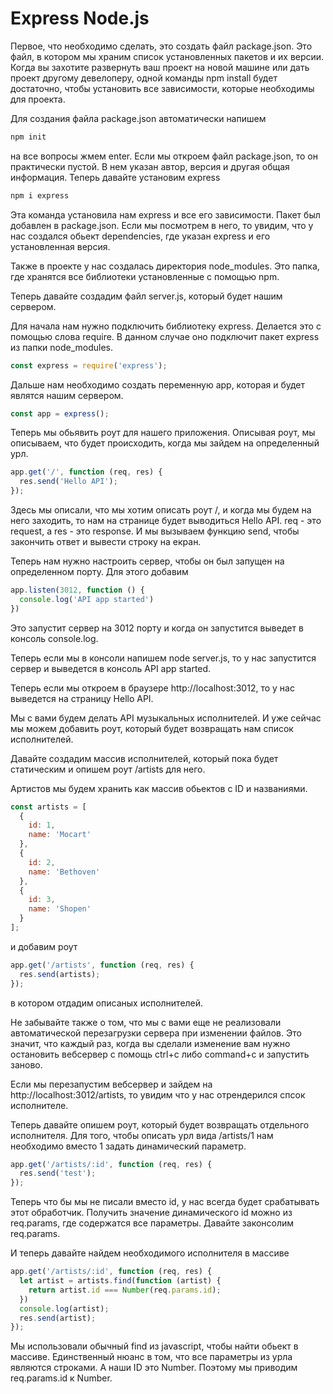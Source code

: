# Express Node.js

Первое, что необходимо сделать, это создать файл package.json. Это файл, в котором мы храним список установленных пакетов и их версии. Когда вы захотите развернуть ваш проект на новой машине или дать проект другому девелоперу, одной команды npm install будет достаточно, чтобы установить все зависимости, которые необходимы для проекта.

Для создания файла package.json автоматически напишем

```javascript
npm init
```
на все вопросы жмем enter.
Если мы откроем файл package.json, то он практически пустой. В нем указан автор, версия и другая общая информация.
Теперь давайте установим express

```javascript
npm i express
```
Эта команда установила нам express и все его зависимости. Пакет был добавлен в package.json. Если мы посмотрем в него, то увидим, что у нас создался обьект dependencies, где указан express и его установленная версия.

Также в проекте у нас создалась директория node_modules. Это папка, где хранятся все библиотеки установленные с помощью npm.

Теперь давайте создадим файл server.js, который будет нашим сервером.

Для начала нам нужно подключить библиотеку express. Делается это с помощью слова require. В данном случае оно подключит пакет express из папки node_modules.

```javascript
const express = require('express');
```
Дальше нам необходимо создать переменную app, которая и будет являтся нашим сервером.

```javascript
const app = express();
```
Теперь мы обьявить роут для нашего приложения. Описывая роут, мы описываем, что будет происходить, когда мы зайдем на определенный урл.

```javascript
app.get('/', function (req, res) {
  res.send('Hello API');
});
```
Здесь мы описали, что мы хотим описать роут /, и когда мы будем на него заходить, то нам на странице будет выводиться Hello API. req - это request, а res - это response. И мы вызываем функцию send, чтобы закончить ответ и вывести строку на екран.

Теперь нам нужно настроить сервер, чтобы он был запущен на определенном порту. Для этого добавим

```javascript
app.listen(3012, function () {
  console.log('API app started')
})
```
Это запустит сервер на 3012 порту и когда он запустится выведет в консоль console.log.

Теперь если мы в консоли напишем node server.js, то у нас запустится сервер и выведется в консоль API app started.

Теперь если мы откроем в браузере http://localhost:3012, то у нас выведется на страницу Hello API.

Мы с вами будем делать API музыкальных исполнителей. И уже сейчас мы можем добавить роут, который будет возвращать нам список исполнителей.

Давайте создадим массив исполнителей, который пока будет статическим и опишем роут /artists для него.

Артистов мы будем хранить как массив обьектов с ID и названиями.

```javascript
const artists = [
  {
    id: 1,
    name: 'Mocart'
  },
  {
    id: 2,
    name: 'Bethoven'
  },
  {
    id: 3,
    name: 'Shopen'
  }
];
```
и добавим роут

```javascript
app.get('/artists', function (req, res) {
  res.send(artists);
});
```
в котором отдадим описаных исполнителей.

Не забывайте также о том, что мы с вами еще не реализовали автоматической перезагрузки сервера при изменении файлов. Это значит, что каждый раз, когда вы сделали изменение вам нужно остановить вебсервер с помощь ctrl+c либо command+c и запустить заново.

Если мы перезапустим вебсервер и зайдем на http://localhost:3012/artists, то увидим что у нас отрендерился спсок исполнителе.

Теперь давайте опишем роут, который будет возвращать отдельного исполнителя. Для того, чтобы описать урл вида /artists/1 нам необходимо вместо 1 задать динамический параметр.

```javascript
app.get('/artists/:id', function (req, res) {
  res.send('test');
});
```
Теперь что бы мы не писали вместо id, у нас всегда будет срабатывать этот обработчик. Получить значение динамического id можно из req.params, где содержатся все параметры. Давайте законсолим req.params.

И теперь давайте найдем необходимого исполнителя в массиве

```javascript
app.get('/artists/:id', function (req, res) {
  let artist = artists.find(function (artist) {
    return artist.id === Number(req.params.id);
  })
  console.log(artist);
  res.send(artist);
});
```

Мы использовали обычный find из javascript, чтобы найти обьект в массиве. Единственный нюанс в том, что все параметры из урла являются строками. А наши ID это Number. Поэтому мы приводим req.params.id к Number.



